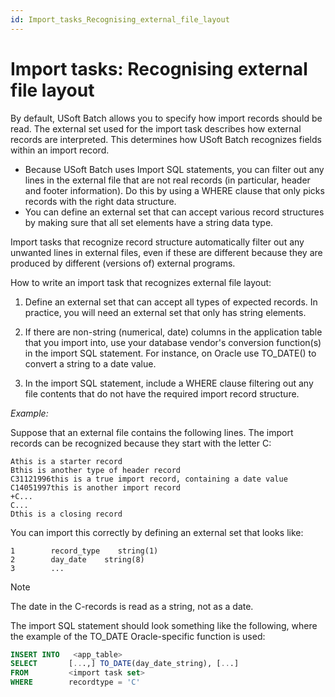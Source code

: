 ```yaml
---
id: Import_tasks_Recognising_external_file_layout
---
```


# Import tasks: Recognising external file layout

By default, USoft Batch allows you to specify how import records should be read. The external set used for the import task describes how external records are interpreted. This determines how USoft Batch recognizes fields within an import record.

- Because USoft Batch uses Import SQL statements, you can filter out any lines in the external file that are not real records (in particular, header and footer information). Do this by using a WHERE clause that only picks records with the right data structure.
- You can define an external set that can accept various record structures by making sure that all set elements have a string data type.

Import tasks that recognize record structure automatically filter out any unwanted lines in external files, even if these are different because they are produced by different (versions of) external programs.

How to write an import task that recognizes external file layout:

1. Define an external set that can accept all types of expected records. In practice, you will need an external set that only has string elements.

2. If there are non-string (numerical, date) columns in the application table that you import into, use your database vendor's conversion function(s) in the import SQL statement. For instance, on Oracle use TO_DATE() to convert a string to a date value.

3. In the import SQL statement, include a WHERE clause filtering out any file contents that do not have the required import record structure.

*Example:*

Suppose that an external file contains the following lines. The import records can be recognized because they start with the letter C:

```
Athis is a starter record
Bthis is another type of header record
C31121996this is a true import record, containing a date value
C14051997this is another import record
+C...
C...
Dthis is a closing record

```

You can import this correctly by defining an external set that looks like:

```
1        record_type    string(1)
2        day_date    string(8)
3        ...

```

> [!NOTE]
> The date in the C-records is read as a string, not as a date.

The import SQL statement should look something like the following, where the example of the TO_DATE Oracle-specific function is used:

```sql
INSERT INTO   <app_table>
SELECT       [...,] TO_DATE(day_date_string), [...]
FROM         <import task set>
WHERE        recordtype = 'C'

```